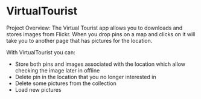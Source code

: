 # VirtualTourist
Project Overview:
The Virtual Tourist app allows you to downloads and stores images from Flickr. When you drop pins on a map and clicks on it will take you to another page that has pictures for the location.


With VirtualTourist you can:
- Store both pins and images associated with the location which allow checking the image later in offline
- Delete pin in the location that you no longer interested in
- Delete some pictures from the collection
- Load new pictures 